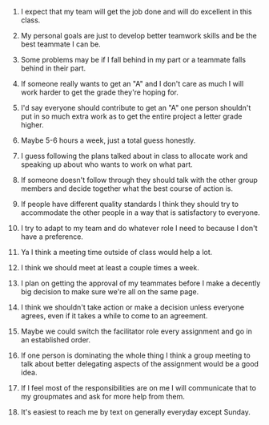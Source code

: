 1. I expect that my team will get the job done and will do excellent in this class.

2. My personal goals are just to develop better teamwork skills and be the best teammate I can be.

3. Some problems may be if I fall behind in my part or a teammate falls behind in their part.

4. If someone really wants to get an "A" and I don't care as much I will work harder to get the grade they're hoping for.

5. I'd say everyone should contribute to get an "A" one person shouldn't put in so much extra work as to get the entire project a letter grade higher.

6. Maybe 5-6 hours a week, just a total guess honestly.

7. I guess following the plans talked about in class to allocate work and speaking up about who wants to work on what part.

8. If someone doesn't follow through they should talk with the other group members and decide together what the best course of action is.

9. If people have different quality standards I think they should try to accommodate the other people in a way that is satisfactory to everyone.

10. I try to adapt to my team and do whatever role I need to because I don't have a preference.

11. Ya I think a meeting time outside of class would help a lot.

12. I think we should meet at least a couple times a week.

13. I plan on getting the approval of my teammates before I make a decently big decision to make sure we're all on the same page.

14. I think we shouldn't take action or make a decision unless everyone agrees, even if it takes a while to come to an agreement.

15. Maybe we could switch the facilitator role every assignment and go in an established order.

16. If one person is dominating the whole thing I think a group meeting to talk about better delegating aspects of the assignment would be a good idea.

17. If I feel most of the responsibilities are on me I will communicate that to my groupmates and ask for more help from them.

18. It's easiest to reach me by text on generally everyday except Sunday.
